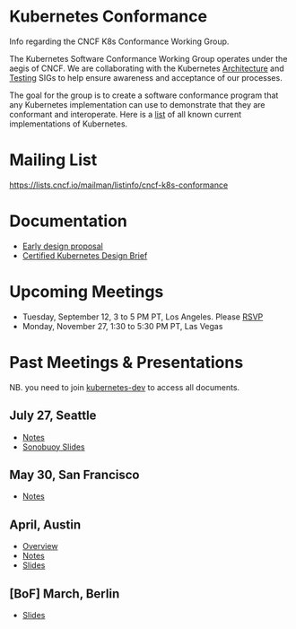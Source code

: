 # Kubernetes Conformance

Info regarding the CNCF K8s Conformance Working Group.

The Kubernetes Software Conformance Working Group operates under the aegis of CNCF. We are collaborating with the Kubernetes [Architecture](https://github.com/kubernetes/community/blob/master/sig-architecture/README.md) and [Testing](https://github.com/kubernetes/community/blob/master/sig-testing/README.md) SIGs to help ensure awareness and acceptance of our processes.

The goal for the group is to create a software conformance program that any Kubernetes implementation can use to demonstrate that they are conformant and interoperate. Here is a [list](https://docs.google.com/spreadsheets/d/1LxSqBzjOxfGx3cmtZ4EbB_BGCxT_wlxW_xgHVVa23es/edit#gid=0) of all known current implementations of Kubernetes.

# Mailing List

https://lists.cncf.io/mailman/listinfo/cncf-k8s-conformance

# Documentation

* [Early design proposal](https://docs.google.com/document/d/1JsE9itAzL-ZSqKbd5rYnHKKSFW6xK4m50wBj1lTz6Do/edit#heading=h.ub3h0cdur849)
* [Certified Kubernetes Design Brief](https://docs.google.com/document/d/16ORnXNkR-hFQzNZ6aL3OroXM6_zLP4gKME9E3NyD1jw/edit#)

# Upcoming Meetings

* Tuesday, September 12, 3 to 5 PM PT, Los Angeles. Please [RSVP](https://docs.google.com/a/linuxfoundation.org/forms/d/1IerKI4yn6t9yROOGVxD65gSH9qO3gVmxXwFJW5NXN8s/edit)
* Monday, November 27, 1:30 to 5:30 PM PT, Las Vegas

# Past Meetings & Presentations

NB. you need to join [kubernetes-dev](https://goo.gl/C4CR8r) to access all documents.

## July 27, Seattle

* [Notes](https://docs.google.com/document/d/1EO6S_o6hSRQFDQ_AkaizZd7Ia5N5fSFwAih-GfNGbRw/edit#heading=h.9mbss5g49xcf)
* [Sonobuoy Slides](https://docs.google.com/presentation/u/1/d/1jw5PJGKVMX_1Hv7pDsAqyq_xQThNEPEfaYaYxQqk6cU/edit?usp=sharing)

## May 30, San Francisco

* [Notes](https://docs.google.com/document/d/1nwGwnfvWoDkIdDW5dl2bbbA_nFULrq9xrt1vqpJOE3Y/edit#heading=h.ub3h0cdur849)

## April, Austin

* [Overview](https://docs.google.com/document/d/1Nbzi6vl6J2oBk3coGpW_oo1GPmOx7OGOYHDzlo2bxC0/edit)
* [Notes](https://docs.google.com/document/d/1OqJDVBaCtn4DfSEyCByAkXkyKtLM7a9sDs_IZmvCbr0/edit)
* [Slides](https://docs.google.com/presentation/d/1M1sesGhXyDDanF2WBr-l0jvyQQlKLH-YK7v2euqBeB4/edit#slide=id.g207a823394_2_299)

## [BoF] March, Berlin

* [Slides](https://docs.google.com/presentation/d/1DbwKE0TiG4hNkHnjerAhyUbvArkcCDw1JNqAWAO90Iw/edit#slide=id.g19497da556_0_12)

